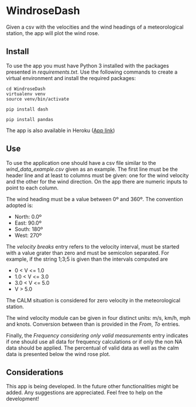 # WindroseDash

Given a csv with the velocities and the wind headings of a meteorological station, the app will plot the wind rose.

## Install
To use the app you must have Python 3 installed with the packages presented in *requirements.txt*. Use the following commands to create a virtual environment and install the required packages:

```
cd WindroseDash
virtualenv venv
source venv/bin/activate

pip install dash

pip install pandas
```

The app is also available in Heroku ([App link](https://windrose-dash.herokuapp.com/))

## Use

To use the application one should have a csv file similar to the *wind_data_example.csv* given as an example. The first line must be the header line and at least to columns must be given: one for the wind velocity and the other for the wind direction. On the app there are numeric inputs to point to each column.

The wind heading must be a value between 0º and 360º. The convention adopted is:

* North: 0.0º
* East: 90.0º
* South: 180º
* West: 270º

The *velocity breaks* entry refers to the velocity interval, must be started with a value grater than zero and must be semicolon separated. For example, if the string 1;3;5 is given than the intervals computed are 

* 0 < V <= 1.0 
* 1.0 < V <= 3.0 
* 3.0 < V <= 5.0 
* V > 5.0 


The CALM situation is considered for zero velocity in the meteorological station. 

The wind velocity module can be given in four distinct units: m/s, km/h, mph and knots. Conversion between than is provided in the *From*, *To* entries.

Finally, the *Frequency considering only valid measurements* entry indicates if one should use all data for frequency calculations or if only the non NA data should be applied. The percentual of valid data as well as the calm data is presented below the wind rose plot.

## Considerations

This app is being developed. In the future other functionalities might be added. Any suggestions are appreciated. Feel free to help on the development!


